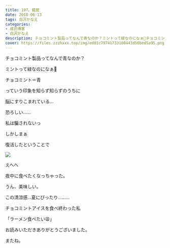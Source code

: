 ```yaml
---
title: 107。錯覚
date: 2018-06-13
tags: 白沢かなえ
categories: 
- 成员博客
- 白沢かなえ
description: チョコミント製品ってなんで青なのか？ミントって緑なのになぁ🌱チョコミント＝青っていう印象を知らず知らずのう...
cover: https://files.zzzhxxx.top/img/ed01c79741733100443d56bed5a95.png 
---
```










チョコミント製品ってなんで青なのか？




















ミントって緑なのになぁ🌱











チョコミント＝青



っていう印象を知らず知らずのうちに

脳にすりこまれている…








恐ろしい……














私は騙されないっ




















しかしまぁ


復活したということで



![](https://files.zzzhxxx.top/img/ed01c79741733100443d56bed5a95.png)








えへへ











夜中に食べたくなっちゃった。











うん、美味しい。












この清涼感…夏にぴったり………





























チョコミントアイスを食べ終わった私

































「ラーメン食べたい😫」




















お読みいただきありがとうございました。


またね。



